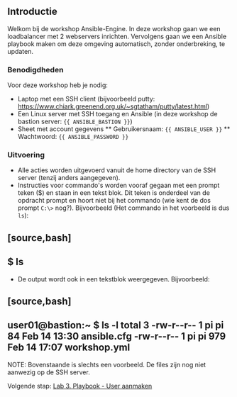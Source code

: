 ## Introductie

Welkom bij de workshop Ansible-Engine. In deze workshop gaan we een loadbalancer met 2 webservers inrichten. Vervolgens gaan we een Ansible playbook maken om deze omgeving automatisch, zonder onderbreking, te updaten.

### Benodigdheden

Voor deze workshop heb je nodig:

* Laptop met een SSH client (bijvoorbeeld putty: https://www.chiark.greenend.org.uk/~sgtatham/putty/latest.html)
* Een Linux server met SSH toegang en Ansible (in deze workshop de bastion server: ``{{ ANSIBLE_BASTION }}``)
* Sheet met account gegevens
** Gebruikersnaam: ``{{ ANSIBLE_USER }}``
** Wachtwoord: ``{{ ANSIBLE_PASSWORD }}``

### Uitvoering

* Alle acties worden uitgevoerd vanuit de home directory van de SSH server (tenzij anders aangegeven).
* Instructies voor commando's worden vooraf gegaan met een prompt teken ($) en staan in een tekst blok. Dit teken is onderdeel van de opdracht prompt en hoort niet bij het commando (wie kent de dos prompt ``C:\>`` nog?). Bijvoorbeeld (Het commando in het voorbeeld is dus ``ls``):

[source,bash]
----
$ ls
----
  
* De output wordt ook in een tekstblok weergegeven. Bijvoorbeeld:

[source,bash]
----
user01@bastion:~ $ ls -l
total 3
-rw-r--r-- 1 pi pi   84 Feb 14 13:30 ansible.cfg
-rw-r--r-- 1 pi pi  979 Feb 14 17:07 workshop.yml
----

NOTE: Bovenstaande is slechts een voorbeeld. De files zijn nog niet aanwezig op de SSH server.

Volgende stap: [Lab 3. Playbook - User aanmaken](03_NL_playbook_user.md)

